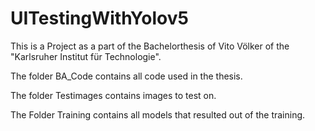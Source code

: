 # UITestingWithYolov5

This is a Project as a part of the Bachelorthesis of Vito Völker of the "Karlsruher Institut für Technologie".

The folder BA_Code contains all code used in the thesis. 

The folder Testimages contains images to test on. 

The Folder Training contains all models that resulted out of the training.